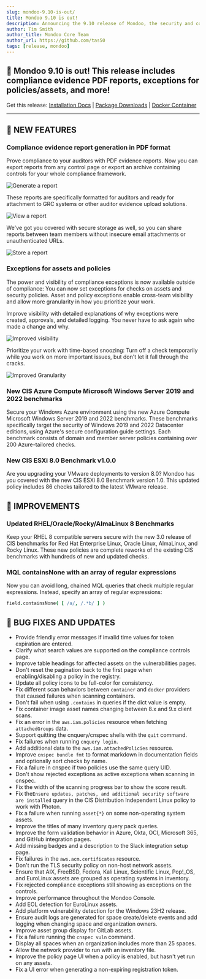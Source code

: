 ```yaml
---
slug: mondoo-9.10-is-out/
title: Mondoo 9.10 is out!
description: Announcing the 9.10 release of Mondoo, the security and compliance platform that prioritizes risks that matter most in your infrastructure.
author: Tim Smith
author_title: Mondoo Core Team
author_url: https://github.com/tas50
tags: [release, mondoo]
---
```


## 🥳 Mondoo 9.10 is out! This release includes compliance evidence PDF reports, exceptions for policies/assets, and more!

Get this release: [Installation Docs](/cnspec/) | [Package Downloads](https://releases.mondoo.com/cnspec/) | [Docker Container](https://hub.docker.com/r/mondoo/cnspec)

---

## 🎉 NEW FEATURES

### Compliance evidence report generation in PDF format

Prove compliance to your auditors with PDF evidence reports. Now you can export reports from any control page or export an archive containing controls for your whole compliance framework.

![Generate a report](/img/releases/2023-12-05-mondoo-9.10-is-out/generate.png)

These reports are specifically formatted for auditors and ready for attachment to GRC systems or other auditor evidence upload solutions.

![View a report](/img/releases/2023-12-05-mondoo-9.10-is-out/view.png)

We've got you covered with secure storage as well, so you can share reports between team members without insecure email attachments or unauthenticated URLs.

![Store a report](/img/releases/2023-12-05-mondoo-9.10-is-out/store.png)

### Exceptions for assets and policies

The power and visibility of compliance exceptions is now available outside of compliance: You can now set exceptions for checks on assets and security policies. Asset and policy exceptions enable cross-team visibility and allow more granularity in how you prioritize your work.

Improve visibility with detailed explanations of why exceptions were created, approvals, and detailed logging. You never have to ask again who made a change and why.

![Improved visibility](/img/releases/2023-12-05-mondoo-9.10-is-out/visibility.png)

Prioritize your work with time-based snoozing: Turn off a check temporarily while you work on more important issues, but don't let it fall through the cracks.

![Improved Granularity](/img/releases/2023-12-05-mondoo-9.10-is-out/granularity.png)

### New CIS Azure Compute Microsoft Windows Server 2019 and 2022 benchmarks

Secure your Windows Azure environment using the new Azure Compute Microsoft Windows Server 2019 and 2022 benchmarks. These benchmarks specifically target the security of Windows 2019 and 2022 Datacenter editions, using Azure's secure configuration guide settings. Each benchmark consists of domain and member server policies containing over 200 Azure-tailored checks.

### New CIS ESXi 8.0 Benchmark v1.0.0

Are you upgrading your VMware deployments to version 8.0? Mondoo has you covered with the new CIS ESXi 8.0 Benchmark version 1.0. This updated policy includes 86 checks tailored to the latest VMware release.

## 🧹 IMPROVEMENTS

### Updated RHEL/Oracle/Rocky/AlmaLinux 8 Benchmarks

Keep your RHEL 8 compatible servers secure with the new 3.0 release of CIS benchmarks for Red Hat Enterprise Linux, Oracle Linux, AlmaLinux, and Rocky Linux. These new policies are complete reworks of the existing CIS benchmarks with hundreds of new and updated checks.

### MQL containsNone with an array of regular expressions

Now you can avoid long, chained MQL queries that check multiple regular expressions. Instead, specify an array of regular expressions:

```coffeescript
field.containsNone( [ /a/, /.*b/ ] )
```

## 🐛 BUG FIXES AND UPDATES

- Provide friendly error messages if invalid time values for token expiration are entered.
- Clarify what search values are supported on the compliance controls page.
- Improve table headings for affected assets on the vulnerabilities pages.
- Don't reset the pagination back to the first page when enabling/disabling a policy in the registry.
- Update all policy icons to be full-color for consistency.
- Fix different scan behaviors between `container` and `docker` providers that caused failures when scanning containers.
- Don't fail when using `.contains` in queries if the dict value is empty.
- Fix container image asset names changing between 8.x and 9.x client scans.
- Fix an error in the `aws.iam.policies` resource when fetching `attachedGroups` data.
- Support quitting the cnquery/cnspec shells with the `quit` command.
- Fix failures when running `cnquery login`.
- Add additional data to the `aws.iam.attachedPolicies` resource.
- Improve `cnspec bundle fmt` to format markdown in documentation fields and optionally sort checks by name.
- Fix a failure in cnspec if two policies use the same query UID.
- Don't show rejected exceptions as active exceptions when scanning in cnspec.
- Fix the width of the scanning progress bar to show the score result.
- Fix the`Ensure updates, patches, and additional security software are installed` query in the CIS Distribution Independent Linux policy to work with Photon.
- Fix a failure when running `asset{*}` on some non-operating system assets.
- Improve the titles of many inventory query pack queries.
- Improve the form validation behavior in Azure, Okta, OCI, Microsoft 365, and GitHub integration pages.
- Add missing badges and a description to the Slack integration setup page.
- Fix failures in the `aws.acm.certificates` resource.
- Don't run the TLS security policy on non-host network assets.
- Ensure that AIX, FreeBSD, Fedora, Kali Linux, Scientific Linux, Pop!\_OS, and EuroLinux assets are grouped as operating systems in inventory.
- Fix rejected compliance exceptions still showing as exceptions on the controls.
- Improve performance throughout the Mondoo Console.
- Add EOL detection for EuroLinux assets.
- Add platform vulnerability detection for the Windows 23H2 release.
- Ensure audit logs are generated for space create/delete events and add logging when changing space and organization owners.
- Improve asset group display for GitLab assets.
- Fix a failure running the `cnspec vuln` command.
- Display all spaces when an organization includes more than 25 spaces.
- Allow the network provider to run with an inventory file.
- Improve the policy page UI when a policy is enabled, but hasn't yet run on any assets.
- Fix a UI error when generating a non-expiring registration token.
